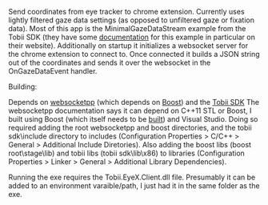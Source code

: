 Send coordinates from eye tracker to chrome extension. Currently uses lightly filtered gaze data settings (as opposed to unfiltered gaze or fixation data). Most of this app is the MinimalGazeDataStream example from the Tobii SDK (they have some [documentation](http://developer.tobii.com/c-sample-walk-minimalgazedatastream/) for this example in particular on their website). Additionally on startup it initializes a websocket server for the chrome extension to connect to. Once connected it builds a JSON string out of the coordinates and sends it over the websocket in the OnGazeDataEvent handler.

Building:

Depends on [websocketpp](https://github.com/zaphoyd/websocketpp) (which depends on [Boost](http://www.boost.org/)) and the [Tobii SDK](http://developer.tobii.com/eyex-sdk/c-cplusplus/)
The websocketpp documentation says it can depend on C++11 STL or Boost, I built using Boost (which itself needs to be [built](http://www.boost.org/doc/libs/1_64_0/more/getting_started/windows.html#simplified-build-from-source)) and Visual Studio. Doing so required adding the root websocketpp and boost directories, and the tobii sdk\include directory to includes (Configuration Properties > C/C++ > General > Additional Include Diretories). Also adding the boost libs (boost root\stage\lib) and tobii libs (tobii sdk\lib\x86) to libraries (Configuration Properties > Linker > General > Additional Library Dependencies).

Running the exe requires the Tobii.EyeX.Client.dll file. Presumably it can be added to an environment varaible/path, I just had it in the same folder as the exe.
